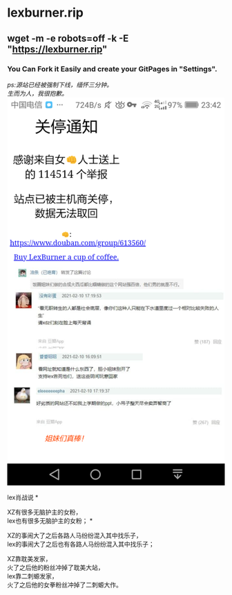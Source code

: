# lexburner.rip

## wget -m -e robots=off -k -E "https://lexburner.rip"

### You Can Fork it Easily and create your GitPages in "Settings".

*ps:源站已经被强制下线，缅怀三分钟。*<br>
*生而为人，我很抱歉。* <br>
![生而为人，我很抱歉。](https://raw.githubusercontent.com/Xiaozhan-sb/lexburner.rip/main/assets/img/Screenshot_2021-02-10-23-42-22.png)


lex肖战说 *<br>

XZ有很多无脑护主的女粉，<br>lex也有很多无脑护主的女粉； *<br>

XZ的事闹大了之后各路人马纷纷混入其中找乐子，<br>lex的事闹大了之后也有各路人马纷纷混入其中找乐子；<br>

XZ靠耽美发家，<br>火了之后他的粉丝冲掉了耽美大站，<br>lex靠二刺螈发家，<br>火了之后他的女拳粉丝冲掉了二刺螈大作。 
